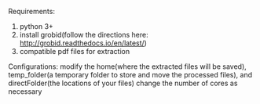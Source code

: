 Requirements:
 1. python 3+
 2. install grobid(follow the directions here: http://grobid.readthedocs.io/en/latest/)
 3. compatible pdf files for extraction
 
 Configurations:
 modify the home(where the extracted files will be saved), temp_folder(a temporary folder to store and move the processed files), and directFolder(the locations of your files)
 change the number of cores as necessary
 
 
 
 
 

